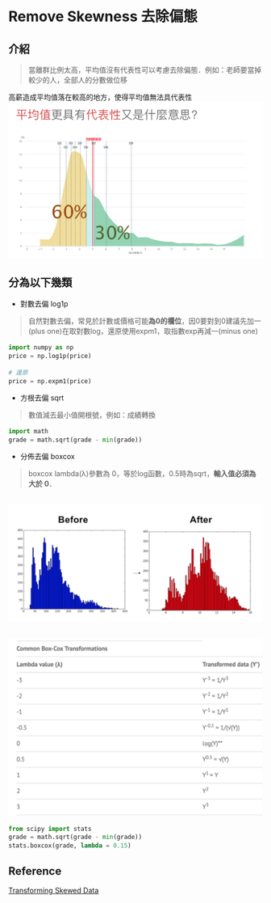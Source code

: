 # Remove Skewness 去除偏態
## 介紹
> 當離群比例太高，平均值沒有代表性可以考慮去除偏態．例如：老師要當掉較少的人，全部人的分數做位移

高薪造成平均值落在較高的地方，使得平均值無法具代表性
<br><img src="高薪造成長尾.png">
## 分為以下幾類
* 對數去偏 log1p
> 自然對數去偏，常見於計數或價格可能**為0的欄位**，因0要對到0建議先加一(plus one)在取對數log，還原使用expm1，取指數exp再減一(minus one)

```python
import numpy as np
price = np.log1p(price)

# 還原
price = np.expm1(price)
```

* 方根去偏 sqrt
> 數值減去最小值開根號，例如：成績轉換

```python
import math
grade = math.sqrt(grade - min(grade))
```

* 分佈去偏 boxcox
> boxcox lambda(λ)參數為 0，等於log函數，0.5時為sqrt，**輸入值必須為大於 0**．

<br><img src="Box cox.png">

<br><img src="Box Cox Lambda.png">
```python
from scipy import stats
grade = math.sqrt(grade - min(grade))
stats.boxcox(grade, lambda = 0.15)
```


## Reference
[Transforming Skewed Data](https://towardsdatascience.com/transforming-skewed-data-73da4c2d0d16)
